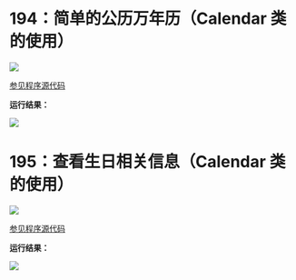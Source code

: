 # 194：简单的公历万年历（Calendar 类的使用）

<img src="http://image.renkaigis.com/keepcoding/2017120801.png">

<a href="https://github.com/renkaigis/KeepCoding/tree/master/2017/12/08" target="_blank">参见程序源代码</a>

**运行结果：**

<img src="http://image.renkaigis.com/keepcoding/2017120802.png">

# 195：查看生日相关信息（Calendar 类的使用）

<img src="http://image.renkaigis.com/keepcoding/2017120803.png">

<a href="https://github.com/renkaigis/KeepCoding/tree/master/2017/12/08" target="_blank">参见程序源代码</a>

**运行结果：**

<img src="http://image.renkaigis.com/keepcoding/2017120804.png">
